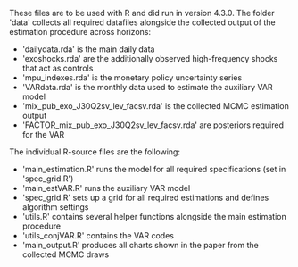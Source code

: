 These files are to be used with R and did run in version 4.3.0. The folder 'data' collects all required datafiles alongside the collected output of the estimation procedure across horizons:

- 'dailydata.rda' is the main daily data
- 'exoshocks.rda' are the additionally observed high-frequency shocks that act as controls
- 'mpu_indexes.rda' is the monetary policy uncertainty series
- 'VARdata.rda' is the monthly data used to estimate the auxiliary VAR model
- 'mix_pub_exo_J30Q2sv_lev_facsv.rda' is the collected MCMC estimation output
- 'FACTOR_mix_pub_exo_J30Q2sv_lev_facsv.rda' are posteriors required for the VAR

The individual R-source files are the following:

- 'main_estimation.R' runs the model for all required specifications (set in 'spec_grid.R')
- 'main_estVAR.R' runs the auxiliary VAR model
- 'spec_grid.R' sets up a grid for all required estimations and defines algorithm settings
- 'utils.R' contains several helper functions alongside the main estimation procedure
- 'utils_conjVAR.R' contains the VAR codes
- 'main_output.R' produces all charts shown in the paper from the collected MCMC draws
